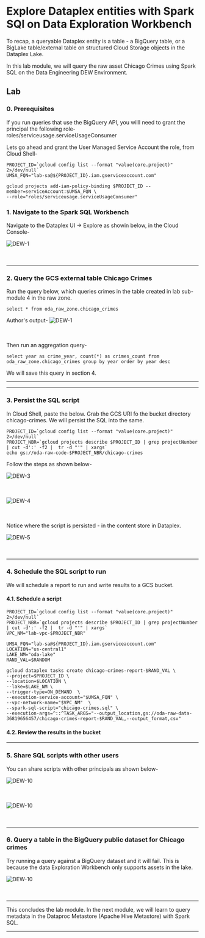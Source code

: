 
# Explore Dataplex entities with Spark SQl on Data Exploration Workbench

To recap, a queryable Dataplex entity is a table - a BigQuery table, or a BigLake table/external table on structured Cloud Storage objects in the Dataplex Lake. 

In this lab module, we will query the raw asset Chicago Crimes using Spark SQL on the Data Engineering DEW Environment.

## Lab

### 0. Prerequisites

If you run queries that use the BigQuery API, you willl need to grant the principal the following role-<br>
roles/serviceusage.serviceUsageConsumer

Lets go ahead and grant the User Managed Service Account the role, from Cloud Shell-

```
PROJECT_ID=`gcloud config list --format "value(core.project)" 2>/dev/null`
UMSA_FQN="lab-sa@${PROJECT_ID}.iam.gserviceaccount.com"

gcloud projects add-iam-policy-binding $PROJECT_ID --member=serviceAccount:$UMSA_FQN \
--role="roles/serviceusage.serviceUsageConsumer"

```


### 1. Navigate to the Spark SQL Workbench 
Navigate to the Dataplex UI -> Explore as showin below, in the Cloud Console-

![DEW-1](../01-images/07-01.png)   
<br><br>
<hr>

### 2. Query the GCS external table Chicago Crimes

Run the query below, which queries crimes in the table created in lab sub-module 4 in the raw zone.

```
select * from oda_raw_zone.chicago_crimes
```

Author's output-
![DEW-1](../01-images/07-02.png)   
<br><br>

Then run an aggregation query-
```
select year as crime_year, count(*) as crimes_count from oda_raw_zone.chicago_crimes group by year order by year desc
```
We will save this query in section 4.

<hr>

<hr>

### 3. Persist the SQL script

In Cloud Shell, paste the below. Grab the GCS URI fo the bucket directory chicago-crimes. We will persist the SQL into the same.

```
PROJECT_ID=`gcloud config list --format "value(core.project)" 2>/dev/null`
PROJECT_NBR=`gcloud projects describe $PROJECT_ID | grep projectNumber | cut -d':' -f2 |  tr -d "'" | xargs`
echo gs://oda-raw-code-$PROJECT_NBR/chicago-crimes
```

Follow the steps as shown below-<br>

![DEW-3](../01-images/07-03.png)   
<br><br>

![DEW-4](../01-images/07-04.png)   
<br><br>

Notice where the script is persisted - in the content store in Dataplex.

![DEW-5](../01-images/07-05.png)   
<br><br>

<hr>

### 4. Schedule the SQL script to run

We will schedule a report to run and write results to a GCS bucket.

#### 4.1. Schedule a script
```
PROJECT_ID=`gcloud config list --format "value(core.project)" 2>/dev/null`
PROJECT_NBR=`gcloud projects describe $PROJECT_ID | grep projectNumber | cut -d':' -f2 |  tr -d "'" | xargs`
VPC_NM="lab-vpc-$PROJECT_NBR"

UMSA_FQN="lab-sa@${PROJECT_ID}.iam.gserviceaccount.com"
LOCATION="us-central1"
LAKE_NM="oda-lake"
RAND_VAL=$RANDOM

gcloud dataplex tasks create chicago-crimes-report-$RAND_VAL \
--project=$PROJECT_ID \
--location=$LOCATION \
--lake=$LAKE_NM \
--trigger-type=ON_DEMAND  \
--execution-service-account="$UMSA_FQN" \
--vpc-network-name="$VPC_NM"  \
--spark-sql-script="chicago-crimes.sql" \ 
--execution-args=^::^TASK_ARGS="--output_location,gs://oda-raw-data-36819656457/chicago-crimes-report-$RAND_VAL,--output_format,csv"

```

#### 4.2. Review the results in the bucket


<hr>

### 5. Share SQL scripts with other users

You can share scripts with other principals as shown below-

![DEW-10](../01-images/07-11.png)   
<br><br>

![DEW-10](../01-images/07-12.png)   
<br><br>

<hr>

### 6. Query a table in the BigQuery public dataset for Chicago crimes

Try running a query against a BigQuery dataset and it will fail. This is because the data Exploration Workbench only supports assets in the lake.


![DEW-10](../01-images/07-10.png)   
<br><br>

<hr>
This concludes the lab module. In the next module, we will learn to query metadata in the Dataproc Metastore (Apache Hive Metastore) with Spark SQL.
<hr>
